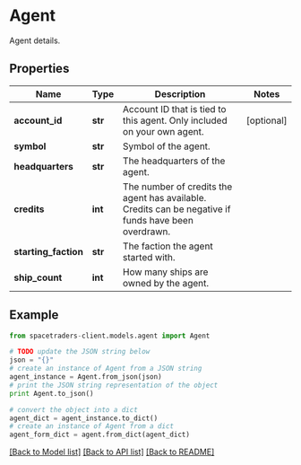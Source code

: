 # Agent

Agent details.

## Properties

Name | Type | Description | Notes
------------ | ------------- | ------------- | -------------
**account_id** | **str** | Account ID that is tied to this agent. Only included on your own agent. | [optional] 
**symbol** | **str** | Symbol of the agent. | 
**headquarters** | **str** | The headquarters of the agent. | 
**credits** | **int** | The number of credits the agent has available. Credits can be negative if funds have been overdrawn. | 
**starting_faction** | **str** | The faction the agent started with. | 
**ship_count** | **int** | How many ships are owned by the agent. | 

## Example

```python
from spacetraders-client.models.agent import Agent

# TODO update the JSON string below
json = "{}"
# create an instance of Agent from a JSON string
agent_instance = Agent.from_json(json)
# print the JSON string representation of the object
print Agent.to_json()

# convert the object into a dict
agent_dict = agent_instance.to_dict()
# create an instance of Agent from a dict
agent_form_dict = agent.from_dict(agent_dict)
```
[[Back to Model list]](../README.md#documentation-for-models) [[Back to API list]](../README.md#documentation-for-api-endpoints) [[Back to README]](../README.md)


